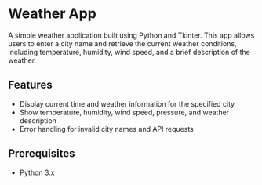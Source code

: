 # Weather App

A simple weather application built using Python and Tkinter. This app allows users to enter a city name and retrieve the current weather conditions, including temperature, humidity, wind speed, and a brief description of the weather.

## Features

- Display current time and weather information for the specified city
- Show temperature, humidity, wind speed, pressure, and weather description
- Error handling for invalid city names and API requests

## Prerequisites

- Python 3.x
